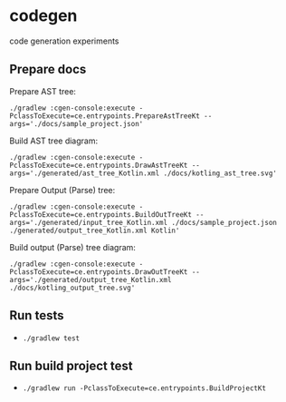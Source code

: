 # codegen
code generation experiments

## Prepare docs
Prepare AST tree:

`./gradlew :cgen-console:execute -PclassToExecute=ce.entrypoints.PrepareAstTreeKt --args='./docs/sample_project.json'`
 
Build AST tree diagram:

`./gradlew :cgen-console:execute -PclassToExecute=ce.entrypoints.DrawAstTreeKt --args='./generated/ast_tree_Kotlin.xml ./docs/kotling_ast_tree.svg'`

Prepare Output (Parse) tree:

`./gradlew :cgen-console:execute -PclassToExecute=ce.entrypoints.BuildOutTreeKt --args='./generated/input_tree_Kotlin.xml ./docs/sample_project.json ./generated/output_tree_Kotlin.xml Kotlin'`

Build output (Parse) tree diagram:

`./gradlew :cgen-console:execute -PclassToExecute=ce.entrypoints.DrawOutTreeKt --args='./generated/output_tree_Kotlin.xml ./docs/kotling_output_tree.svg'`


## Run tests
- `./gradlew test`

## Run build project test
- `./gradlew run -PclassToExecute=ce.entrypoints.BuildProjectKt`
